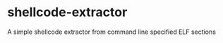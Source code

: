 shellcode-extractor
===================

A simple shellcode extractor from command line specified ELF sections
